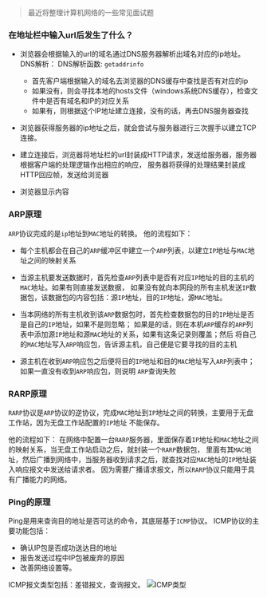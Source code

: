 > 最近将整理计算机网络的一些常见面试题

### 在地址栏中输入url后发生了什么？
- 浏览器会根据输入的url的域名通过DNS服务器解析出域名对应的ip地址。
DNS解析： DNS解析函数: `getaddrinfo`
  - 首先客户端根据输入的域名去浏览器的DNS缓存中查找是否有对应的ip
  - 如果没有，则会寻找本地的hosts文件（windows系统DNS缓存），检查文件中是否有域名和IP的对应关系
  - 如果有，则根据这个IP地址建立连接，没有的话，再去DNS服务器查找
    

- 浏览器获得服务器的ip地址之后，就会尝试与服务器进行三次握手以建立TCP连接。
- 建立连接后，浏览器将地址栏的url封装成HTTP请求，发送给服务器，服务器根据客户端的处理逻辑作出相应的响应，
服务器将获得的处理结果封装成HTTP回应帧，发送给浏览器
- 浏览器显示内容


### ARP原理
`ARP`协议完成的是`ip`地址到`MAC`地址的转换。
他的流程如下：

- 每个主机都会在自己的`ARP`缓冲区中建立一个`ARP`列表，以建立`IP`地址与`MAC`地址之间的映射关系
- 当源主机要发送数据时，首先检查`ARP`列表中是否有对应`IP`地址的目的主机的`MAC`地址。如果有则直接发送数据，
如果没有就向本网段的所有主机发送`IP`数据包，该数据包的内容包括：源`IP`地址，目的`IP`地址，源`MAC`地址。
- 当本网络的所有主机收到该`ARP`数据包时，首先检查数据包的目的`IP`地址是否是自己的`IP`地址，如果不是则忽略；
如果是的话，则在本机`ARP`缓存的`ARP`列表中添加源`IP`地址和源`MAC`地址的关系，如果有这条记录则覆盖；然后
  将自己的`MAC`地址写入`ARP`响应包，告诉源主机，自己便是它要寻找的目的主机
  
- 源主机在收到`ARP`响应包之后便将目的`IP`地址和目的`MAC`地址写入`ARP`列表中；如果一直没有收到`ARP`响应包，则说明
`ARP`查询失败
  
### RARP原理
`RARP`协议是`ARP`协议的逆协议，完成`MAC`地址到`IP`地址之间的转换，主要用于无盘工作站，因为无盘工作站配置的`IP`地址
不能保存。

他的流程如下：
在网络中配置一台`RARP`服务器，里面保存着`IP`地址和`MAC`地址之间的映射关系，当无盘工作站启动之后，就封装一个`RARP`数据包，
里面有其`MAC`地址，然后广播到网络中，当服务器收到请求之后，就查找对应`MAC`地址的`IP`地址装入响应报文中发送给请求者。
因为需要广播请求报文，所以`RARP`协议只能用于具有广播能力的网络。




### Ping的原理
Ping是用来查询目的地址是否可达的命令，其底层基于`ICMP`协议。
ICMP协议的主要功能包括：
- 确认IP包是否成功送达目的地址
- 报告发送过程中IP包被废弃的原因
- 改善网络设置等。

ICMP报文类型包括：差错报文，查询报文。
![ICMP类型](https://github.com/coderhare/Cruel_Interview/blob/main/docs/%E6%89%93%E5%8D%A1/answerer/images/ICMP%E7%B1%BB%E5%9E%8B.png)


